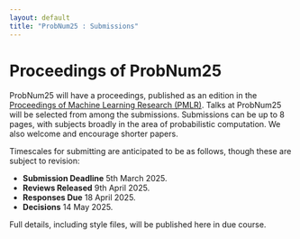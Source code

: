 ```yaml
---
layout: default
title: "ProbNum25 : Submissions"
---
```


# Proceedings of ProbNum25

ProbNum25 will have a proceedings, published as an edition in the [Proceedings of Machine Learning Research (PMLR)](https://proceedings.mlr.press).
Talks at ProbNum25 will be selected from among the submissions.
Submissions can be up to 8 pages, with subjects broadly in the area of probabilistic computation.
We also welcome and encourage shorter papers.

Timescales for submitting are anticipated to be as follows, though these are subject to revision:

- **Submission Deadline** 5th March 2025.
- **Reviews Released** 9th April 2025.
- **Responses Due** 18 April 2025.
- **Decisions** 14 May 2025.

Full details, including style files, will be published here in due course.